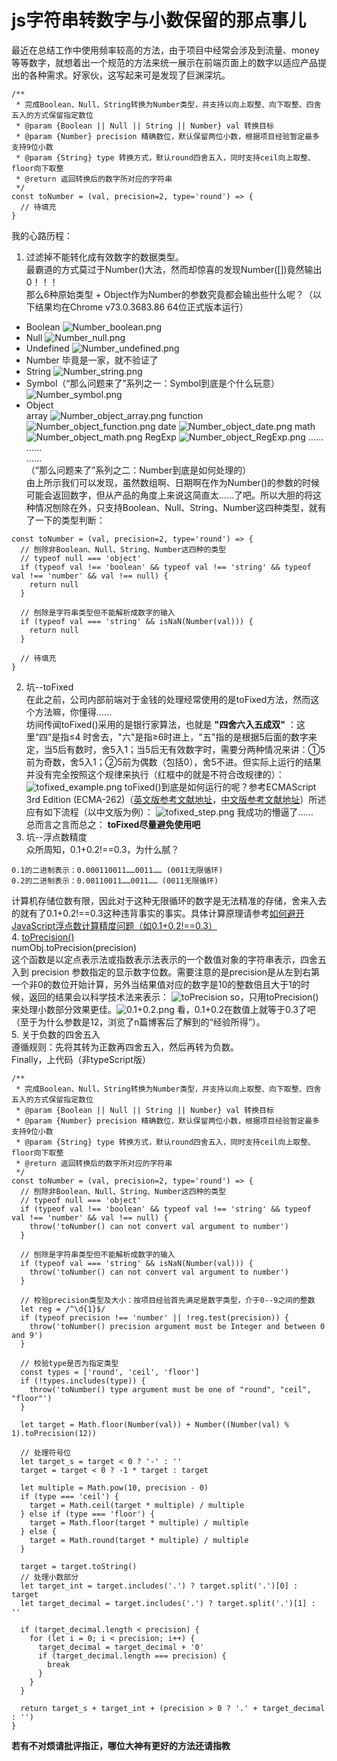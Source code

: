 # js字符串转数字与小数保留的那点事儿
最近在总结工作中使用频率较高的方法，由于项目中经常会涉及到流量、money等等数字，就想着出一个规范的方法来统一展示在前端页面上的数字以适应产品提出的各种需求。好家伙，这写起来可是发现了巨渊深坑。
```
/**
 * 完成Boolean、Null、String转换为Number类型，并支持以向上取整、向下取整、四舍五入的方式保留指定数位
 * @param {Boolean || Null || String || Number} val 转换目标
 * @param {Number} precision 精确数位，默认保留两位小数，根据项目经验暂定最多支持9位小数
 * @param {String} type 转换方式，默认round四舍五入，同时支持ceil向上取整、floor向下取整
 * @return 返回转换后的数字所对应的字符串
 */
const toNumber = (val, precision=2, type='round') => {
  // 待填充
}
```
我的心路历程：
1. 过滤掉不能转化成有效数字的数据类型。  
最霸道的方式莫过于Number()大法，然而却惊喜的发现Number([])竟然输出0！！！  
那么6种原始类型 + Object作为Number的参数究竟都会输出些什么呢？（以下结果均在Chrome v73.0.3683.86 64位正式版本运行）
* Boolean
![Number_boolean.png](https://user-gold-cdn.xitu.io/2019/4/12/16a0f04231f03518?w=117&h=79&f=png&s=1486)
* Null
![Number_null.png](https://user-gold-cdn.xitu.io/2019/4/12/16a0f05aca72863e?w=111&h=42&f=png&s=1025)
* Undefined
![Number_undefined.png](https://user-gold-cdn.xitu.io/2019/4/12/16a0f06126440918?w=143&h=44&f=png&s=1299)
* Number 毕竟是一家，就不验证了
* String
![Number_string.png](https://user-gold-cdn.xitu.io/2019/4/12/16a0f06c2a04b720?w=145&h=278&f=png&s=5136)
* Symbol（“那么问题来了”系列之一：Symbol到底是个什么玩意）
![Number_symbol.png](https://user-gold-cdn.xitu.io/2019/4/12/16a0f06f77808480?w=445&h=147&f=png&s=7007)
* Object  
array
![Number_object_array.png](https://user-gold-cdn.xitu.io/2019/4/12/16a0f0826b625ade?w=445&h=525&f=png&s=19592)
function
![Number_object_function.png](https://user-gold-cdn.xitu.io/2019/4/12/16a0f0882321a674?w=187&h=145&f=png&s=3661)
date
![Number_object_date.png](https://user-gold-cdn.xitu.io/2019/4/12/16a0f08dfef1af26?w=171&h=116&f=png&s=3577)
math
![Number_object_math.png](https://user-gold-cdn.xitu.io/2019/4/12/16a0f091d5446b42?w=141&h=77&f=png&s=2455)
RegExp
![Number_object_RegExp.png](https://user-gold-cdn.xitu.io/2019/4/12/16a0f0962d1c1cfe?w=169&h=114&f=png&s=3212)
……  
……  
……  
（“那么问题来了”系列之二：Number到底是如何处理的）  
由上所示我们可以发现，虽然数组啊、日期啊在作为Number()的参数的时候可能会返回数字，但从产品的角度上来说这简直太……了吧。所以大胆的将这种情况刨除在外，只支持Boolean、Null、String、Number这四种类型，就有了一下的类型判断：
```
const toNumber = (val, precision=2, type='round') => {
  // 刨除非Boolean、Null、String、Number这四种的类型
  // typeof null === 'object'
  if (typeof val !== 'boolean' && typeof val !== 'string' && typeof val !== 'number' && val !== null) {
    return null
  }

  // 刨除是字符串类型但不能解析成数字的输入
  if (typeof val === 'string' && isNaN(Number(val))) {
    return null
  }

  // 待填充
}
```
2. 坑--toFixed  
在此之前，公司内部前端对于金钱的处理经常使用的是toFixed方法，然而这个方法嘛，你懂得……  
坊间传闻toFixed()采用的是银行家算法，也就是 **"四舍六入五成双"** ：这里“四”是指≤4 时舍去，"六"是指≥6时进上，"五"指的是根据5后面的数字来定，当5后有数时，舍5入1；当5后无有效数字时，需要分两种情况来讲：①5前为奇数，舍5入1；②5前为偶数（包括0），舍5不进。但实际上运行的结果并没有完全按照这个规律来执行（红框中的就是不符合改规律的）：
![tofixed_example.png](https://user-gold-cdn.xitu.io/2019/4/12/16a10bd3244a157f?w=166&h=391&f=png&s=7409)
toFixed()到底是如何运行的呢？参考ECMAScript 3rd Edition (ECMA-262)（[英文版参考文献地址](https://www.ecma-international.org/publications/files/ECMA-ST-ARCH/ECMA-262,%203rd%20edition,%20December%201999.pdf)，[中文版参考文献地址](https://www.w3.org/html/ig/zh/wiki/ES5/%E6%A0%87%E5%87%86_ECMAScript_%E5%86%85%E7%BD%AE%E5%AF%B9%E8%B1%A1#Number.prototype.toFixed_.28fractionDigits.29)）所述应有如下流程（以中文版为例）：
![tofixed_step.png](https://user-gold-cdn.xitu.io/2019/4/12/16a10ec3f1608905?w=1600&h=789&f=png&s=146823)
我成功的懵逼了……  
总而言之言而总之： **toFixed尽量避免使用吧**
3. 坑--浮点数精度  
众所周知，0.1+0.2!==0.3，为什么腻？
```
0.1的二进制表示：0.000110011……0011…… (0011无限循环)
0.2的二进制表示：0.00110011……0011…… (0011无限循环)
```
计算机存储位数有限，因此对于这种无限循环的数字是无法精准的存储，舍来入去的就有了0.1+0.2!==0.3这种违背事实的事实。具体计算原理请参考[如何避开JavaScript浮点数计算精度问题（如0.1+0.2!==0.3）](https://blog.csdn.net/u013347241/article/details/79210840)  
4. [toPrecision()](https://developer.mozilla.org/zh-CN/docs/Web/JavaScript/Reference/Global_Objects/Number/toprecision)  
numObj.toPrecision(precision)  
这个函数是以定点表示法或指数表示法表示的一个数值对象的字符串表示，四舍五入到 precision 参数指定的显示数字位数。需要注意的是precision是从左到右第一个非0的数位开始计算，另外当结果值对应的数字是10的整数倍且大于1的时候，返回的结果会以科学技术法来表示：
![toPrecision](https://user-gold-cdn.xitu.io/2019/4/13/16a142b79a7e554a?w=393&h=395&f=png&s=46800)
so，只用toPrecision()来处理小数部分效果更佳。![0.1+0.2.png](https://user-gold-cdn.xitu.io/2019/4/15/16a1ecbc31880d06?w=191&h=84&f=png&s=2754)
看，0.1+0.2在数值上就等于0.3了吧（至于为什么参数是12，浏览了n篇博客后了解到的“经验所得”）。  
5. 关于负数的四舍五入  
遵循规则：先将其转为正数再四舍五入，然后再转为负数。  
Finally，上代码（非typeScript版）
```
/**
 * 完成Boolean、Null、String转换为Number类型，并支持以向上取整、向下取整、四舍五入的方式保留指定数位
 * @param {Boolean || Null || String || Number} val 转换目标
 * @param {Number} precision 精确数位，默认保留两位小数，根据项目经验暂定最多支持9位小数
 * @param {String} type 转换方式，默认round四舍五入，同时支持ceil向上取整、floor向下取整
 * @return 返回转换后的数字所对应的字符串
 */
const toNumber = (val, precision=2, type='round') => {
  // 刨除非Boolean、Null、String、Number这四种的类型
  // typeof null === 'object'
  if (typeof val !== 'boolean' && typeof val !== 'string' && typeof val !== 'number' && val !== null) {
    throw('toNumber() can not convert val argument to number')
  }

  // 刨除是字符串类型但不能解析成数字的输入
  if (typeof val === 'string' && isNaN(Number(val))) {
    throw('toNumber() can not convert val argument to number')
  }

  // 校验precision类型及大小：按项目经验首先满足是数字类型，介于0--9之间的整数
  let reg = /^\d{1}$/
  if (typeof precision !== 'number' || !reg.test(precision)) {
    throw('toNumber() precision argument must be Integer and between 0 and 9')
  }

  // 校验type是否为指定类型
  const types = ['round', 'ceil', 'floor']
  if (!types.includes(type)) {
    throw('toNumber() type argument must be one of "round", "ceil", "floor"')
  }

  let target = Math.floor(Number(val)) + Number((Number(val) % 1).toPrecision(12))

  // 处理符号位
  let target_s = target < 0 ? '-' : ''
  target = target < 0 ? -1 * target : target

  let multiple = Math.pow(10, precision - 0)
  if (type === 'ceil') {
    target = Math.ceil(target * multiple) / multiple
  } else if (type === 'floor') {
    target = Math.floor(target * multiple) / multiple
  } else {
    target = Math.round(target * multiple) / multiple
  }

  target = target.toString()
  // 处理小数部分
  let target_int = target.includes('.') ? target.split('.')[0] : target
  let target_decimal = target.includes('.') ? target.split('.')[1] : ''

  if (target_decimal.length < precision) {
    for (let i = 0; i < precision; i++) {
      target_decimal = target_decimal + '0'
      if (target_decimal.length === precision) {
        break
      }
    }
  }

  return target_s + target_int + (precision > 0 ? '.' + target_decimal : '')
}
```
**若有不对烦请批评指正，哪位大神有更好的方法还请指教**
